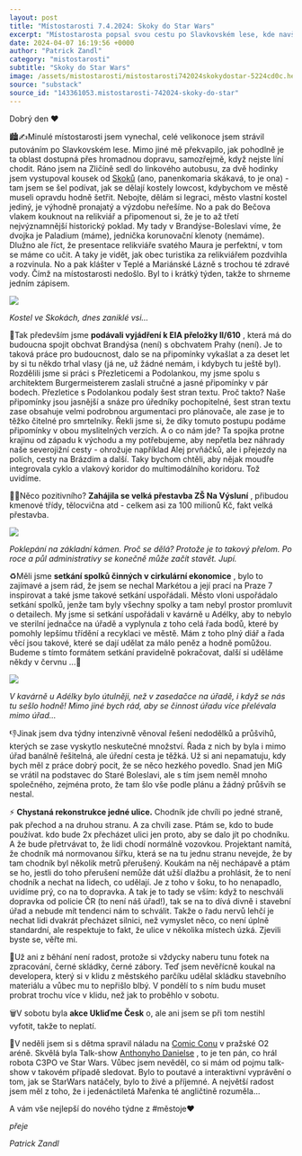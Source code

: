 ```yaml
---
layout: post
title: "Místostarosti 7.4.2024: Skoky do Star Wars"
excerpt: "Místostarosta popsal svou cestu po Slavkovském lese, kde navštívil kostel ve Skokách a relikviář svatého Maura v Bečově. V Brandýse-Boleslavi se řešila EIA přeložky II/610, kde město spolu s okolními obcemi podalo připomínky k ochraně krajiny a dopravní infrastruktury. Zahájila se velká rekonstrukce ZŠ Na Výsluní a uskutečnilo se setkání spolků zaměřených na cirkulární ekonomiku, které přineslo řadu praktických nápadů. Vedle toho se místostarosta věnoval řešení řady administrativních problémů, které komplikují plynulý chod úřadu."
date: 2024-04-07 16:19:56 +0000
author: "Patrick Zandl"
category: "mistostarosti"
subtitle: "Skoky do Star Wars"
image: /assets/mistostarosti/mistostarosti742024skokydostar-5224cd0c.heic
source: "substack"
source_id: "143361053.mistostarosti-742024-skoky-do-star"
---
```


Dobrý den ♥️

🏙️✍️Minulé místostarosti jsem vynechal, celé velikonoce jsem strávil putováním po Slavkovském lese. Mimo jiné mě překvapilo, jak pohodlně je ta oblast dostupná přes hromadnou dopravu, samozřejmě, když nejste líní chodit. Ráno jsem na Zličíně sedl do linkového autobusu, za dvě hodinky jsem vystupoval kousek od [Skoků](https://www.skoky.eu) (ano, panenkomaria skákavá, to je ona) - tam jsem se šel podívat, jak se dělají kostely lowcost, kdybychom ve městě museli opravdu hodně šetřit. Nebojte, dělám si legraci, město vlastní kostel jediný, je výhodně pronajatý a výzdobu neřešíme. No a pak do Bečova vlakem kouknout na relikviář a připomenout si, že je to až třetí nejvýznamnější historický poklad. My tady v Brandýse-Boleslavi víme, že dvojka je Paladium (máme), jednička korunovační klenoty (nemáme). Dlužno ale říct, že presentace relikviáře svatého Maura je perfektní, v tom se máme co učit. A taky je vidět, jak obec turistika za relikviářem pozdvihla a rozvinula. No a pak klášter v Teplé a Mariánské Lázně s trochou té zdravé vody. Čímž na místostarosti nedošlo. Byl to i krátký týden, takže to shrneme jedním zápisem.

![](/assets/mistostarosti/mistostarosti742024skokydostar-5224cd0c.heic)

*Kostel ve Skokách, dnes zaniklé vsi…*

🚧Tak především jsme **podávali vyjádření k EIA přeložky II/610** , která má do budoucna spojit obchvat Brandýsa (není) s obchvatem Prahy (není). Je to taková práce pro budoucnost, dalo se na připomínky vykašlat a za deset let by si tu někdo trhal vlasy (já ne, už žádné nemám, i kdybych tu ještě byl). Rozdělili jsme si práci s Přezleticemi a Podolankou, my jsme spolu s architektem Burgermeisterem zaslali stručné a jasné připomínky v pár bodech. Přezletice s Podolankou podaly šest stran textu. Proč takto? Naše připomínky jsou jasnější a snáze pro úředníky pochopitelné, šest stran textu zase obsahuje velmi podrobnou argumentaci pro plánovače, ale zase je to těžko čitelné pro smrtelníky. Řekli jsme si, že díky tomuto postupu podáme připomínky v obou myslitelných verzích. A o co nám jde? Ta spojka protne krajinu od západu k východu a my potřebujeme, aby nepřetla bez náhrady naše severojižní cesty - ohrožuje například Alej prvňáčků, ale i přejezdy na polích, cesty na Brázdim a další. Taky bychom chtěli, aby nějak moudře integrovala cyklo a vlakový koridor do multimodálního koridoru. Tož uvidíme.

👨‍🏫Něco pozitivního? **Zahájila se velká přestavba ZŠ Na Výsluní** , přibudou kmenové třídy, tělocvična atd - celkem asi za 100 milionů Kč, fakt velká přestavba.

![](/assets/mistostarosti/mistostarosti742024skokydostar-078f104b.heic)

*Poklepání na základní kámen. Proč se dělá? Protože je to takový přelom. Po roce a půl administrativy se konečně může začít stavět. Jupí.*

♻️Měli jsme **setkání spolků činných v cirkulární ekonomice** , bylo to zajímavé a jsem rád, že jsem se nechal Markétou a její prací na Praze 7 inspirovat a také jsme takové setkání uspořádali. Město vloni uspořádalo setkání spolků, jenže tam byly všechny spolky a tam nebyl prostor promluvit o detailech. My jsme si setkání uspořádali v kavárně u Adélky, aby to nebylo ve sterilní jednačce na úřadě a vyplynula z toho celá řada bodů, které by pomohly lepšímu třídění a recyklaci ve městě. Mám z toho plný diář a řada věcí jsou takové, které se dají udělat za málo peněz a hodně pomůžou. Budeme s tímto formátem setkání pravidelně pokračovat, další si uděláme někdy v červnu ...🙂

![](/assets/mistostarosti/mistostarosti742024skokydostar-c37a622f.heic)

*V kavárně u Adélky bylo útulněji, než v zasedačce na úřadě, i když se nás tu sešlo hodně! Mimo jiné bych rád, aby se činnost úřadu více přelévala mimo úřad…*

👎Jinak jsem dva týdny intenzivně věnoval řešení nedodělků a průšvihů, kterých se zase vyskytlo neskutečné množství. Řada z nich by byla i mimo úřad banálně řešitelná, ale úřední cesta je těžká. Už si ani nepamatuju, kdy bych měl z práce dobrý pocit, že se něco hezkého povedlo. Snad jen MiG se vrátil na podstavec do Staré Boleslavi, ale s tím jsem neměl mnoho společného, zejména proto, že tam šlo vše podle plánu a žádný průšvih se nestal.

⚡️ **Chystaná rekonstrukce jedné ulice.** Chodník jde chvíli po jedné straně, pak přechod a na druhou stranu. A za chvíli zase. Ptám se, kdo to bude používat. kdo bude 2x přecházet ulici jen proto, aby se dalo jít po chodníku. A že bude přetrvávat to, že lidi chodí normálně vozovkou. Projektant namítá, že chodník má normovanou šířku, která se na tu jednu stranu nevejde, že by tam chodník byl několik metrů přerušený. Koukám na něj nechápavě a ptám se ho, jestli do toho přerušení nemůže dát užší dlažbu a prohlásit, že to není chodník a nechat na lidech, co udělají. Je z toho v šoku, to ho nenapadlo, uvidíme prý, co na to dopravka. A tak je to tady se vším: když to neschváli dopravka od policie ČR (to není náš úřad!), tak se na to dívá divně i stavební úřad a nebude mít tendenci nám to schválit. Takže o řadu nervů lehčí je nechat lidi dvakrát přecházet silnici, než vymyslet něco, co není úplně standardní, ale respektuje to fakt, že ulice v několika místech úzká. Zjevili byste se, věřte mi.

🏃Už ani z běhání není radost, protože si vždycky naberu tunu fotek na zpracování, černé skládky, černé zábory. Teď jsem nevěřícně koukal na developera, který si v klidu z městského parčíku udělal skládku stavebního materiálu a vůbec mu to nepřišlo blbý. V pondělí to s ním budu muset probrat trochu více v klidu, než jak to proběhlo v sobotu.

🗑️V sobotu byla **akce Ukliďme Česk** o, ale ani jsem se při tom nestihl vyfotit, takže to neplatí.

🥰V neděli jsem si s dětma spravil náladu na [Comic Conu](https://www.comiccon.cz) v pražské O2 aréně. Skvělá byla Talk-show [Anthonyho Danielse](https://en.wikipedia.org/wiki/Anthony_Daniels) , to je ten pán, co hrál robota C3PO ve Star Wars. Vůbec jsem nevěděl, co si mám od pojmu talk-show v takovém případě sledovat. Bylo to poutavé a interaktivní vyprávění o tom, jak se StarWars natáčely, bylo to živé a příjemné. A největší radost jsem měl z toho, že i jedenáctiletá Mařenka té angličtině rozuměla…

A vám vše nejlepší do nového týdne z #městoje♥️

*přeje*

*Patrick Zandl*